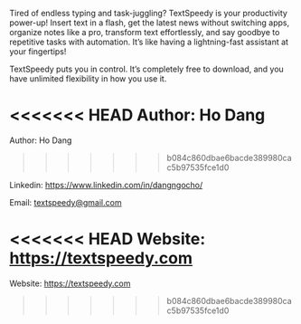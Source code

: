 Tired of endless typing and task-juggling? TextSpeedy is your productivity power-up! Insert text in a flash, get the latest news without switching apps, organize notes like a pro, transform text effortlessly, and say goodbye to repetitive tasks with automation. It’s like having a lightning-fast assistant at your fingertips!

TextSpeedy puts you in control. It’s completely free to download, and you have unlimited flexibility in how you use it.

<<<<<<< HEAD
Author: Ho Dang
=======
Author: Ho Dang 
>>>>>>> b084c860dbae6bacde389980cac5b97535fce1d0

Linkedin: https://www.linkedin.com/in/dangngocho/

Email: textspeedy@gmail.com

<<<<<<< HEAD
Website: https://textspeedy.com
=======
Website: https://textspeedy.com
>>>>>>> b084c860dbae6bacde389980cac5b97535fce1d0
